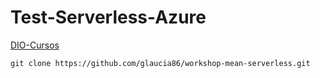 # **Test-Serverless-Azure**


[DIO-Cursos](https://web.dio.me/course/serverless-e-azure-functions/learning/c6405a4f-01f2-4b88-89c3-b402fed79c82)



```
git clone https://github.com/glaucia86/workshop-mean-serverless.git

```

